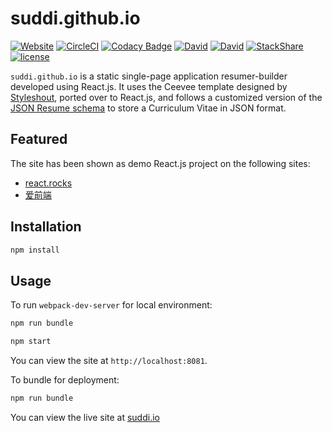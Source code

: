 # suddi.github.io

[![Website](https://img.shields.io/website-up-down-green-red/http/suddi.github.io.svg?maxAge=2592000)](https://suddi.github.io)
[![CircleCI](https://img.shields.io/circleci/project/github/suddi/suddi.github.io.svg)](https://circleci.com/gh/suddi/suddi.github.io)
[![Codacy Badge](https://api.codacy.com/project/badge/Grade/69d83996bf574c919ae2d0ce800bb78e)](https://www.codacy.com/app/suddir/suddi-github-io?utm_source=github.com&amp;utm_medium=referral&amp;utm_content=suddi/suddi.github.io&amp;utm_campaign=Badge_Grade)
[![David](https://img.shields.io/david/suddi/suddi.github.io.svg)](https://david-dm.org/suddi/suddi.github.io)
[![David](https://img.shields.io/david/dev/suddi/suddi.github.io.svg)](https://david-dm.org/suddi/suddi.github.io?type=dev)
[![StackShare](https://img.shields.io/badge/tech-stack-0690fa.svg?style=flat)](https://stackshare.io/suddi/suddi-github-io)
[![license](https://img.shields.io/github/license/suddi/suddi.github.io.svg?maxAge=2592000)](https://github.com/suddi/suddi.github.io/blob/master/LICENSE) 

`suddi.github.io` is a static single-page application resumer-builder developed using React.js. It uses the Ceevee template designed by [Styleshout](http://www.styleshout.com), ported over to React.js, and follows a customized version of the [JSON Resume schema](https://jsonresume.org/schema/) to store a Curriculum Vitae in JSON format.

## Featured

The site has been shown as demo React.js project on the following sites:

* [react.rocks](https://react.rocks/example/JSON_Resume)
* [爱前端](http://www.17shulihua.com/archives/404)

## Installation

````sh
npm install
````

## Usage

To run `webpack-dev-server` for local environment:

````sh
npm run bundle

npm start
````
You can view the site at `http://localhost:8081`.

To bundle for deployment:

````sh
npm run bundle
````

You can view the live site at [suddi.io](https://suddi.io) 
